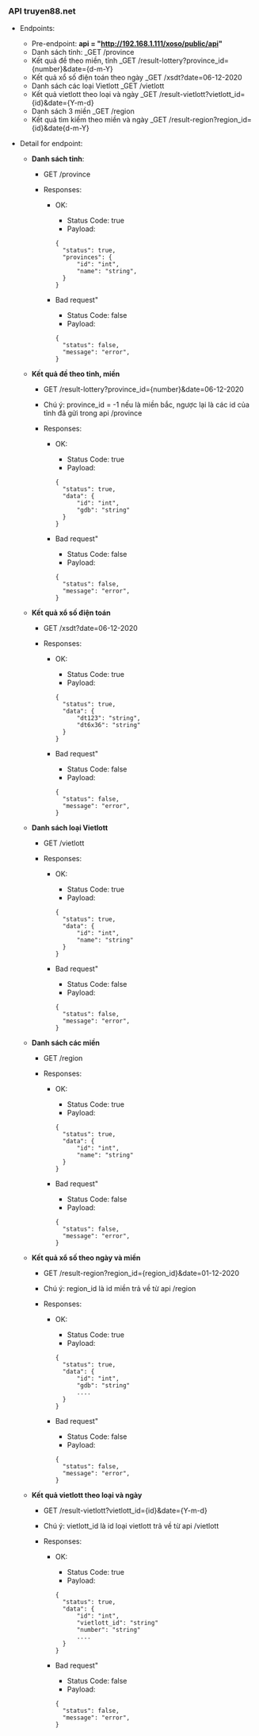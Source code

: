 ### API truyen88.net
- Endpoints:

	- Pre-endpoint: **api = "http://192.168.1.111/xoso/public/api"**
	- Danh sách tỉnh:
		_GET /province
	- Kết quả đề theo miền, tỉnh
		_GET /result-lottery?province_id={number}&date={d-m-Y}
	- Kết quả xổ số điện toán theo ngày
		_GET /xsdt?date=06-12-2020
	- Danh sách các loại Vietlott
		_GET /vietlott
	- Kết quả vietlott theo loại và ngày
		_GET /result-vietlott?vietlott_id={id}&date={Y-m-d}
	- Danh sách 3 miền
		_GET /region
	- Kết quả tìm kiếm theo miền và ngày
		_GET /result-region?region_id={id}&date{d-m-Y}

- Detail for endpoint:

  - **Danh sách tỉnh**:

    - GET /province
    
    - Responses:

      	- OK:

        	- Status Code: true
        	- Payload:
          	```
          	{
              "status": true,
              "provinces": {
                  "id": "int",
                  "name": "string",
              }
          	}
          	```

      	- Bad request"
        	- Status Code: false
        	- Payload:
          	```
          	{
              "status": false,
              "message": "error",
          	}
          	```
  - **Kết quả đề theo tỉnh, miền**

	- GET /result-lottery?province_id={number}&date=06-12-2020

	- Chú ý: province_id = -1 nếu là miền bắc, ngược lại là các id của tỉnh đã gửi trong api /province
    
    - Responses:

      	- OK:

        	- Status Code: true
        	- Payload:
          	```
          	{
              "status": true,
              "data": {
                  "id": "int",
                  "gdb": "string"
              }
          	}
          	```

      	- Bad request"
        	- Status Code: false
        	- Payload:
          	```
          	{
              "status": false,
              "message": "error",
          	}
          	```

  - **Kết quả xổ số điện toán**

	- GET /xsdt?date=06-12-2020

    - Responses:

      	- OK:

        	- Status Code: true
        	- Payload:
          	```
          	{
              "status": true,
              "data": {
                  "dt123": "string",
                  "dt6x36": "string"
              }
          	}
          	```

      	- Bad request"
        	- Status Code: false
        	- Payload:
          	```
          	{
              "status": false,
              "message": "error",
          	}
          	```

  - **Danh sách loại Vietlott**

	- GET /vietlott

    - Responses:

      	- OK:

        	- Status Code: true
        	- Payload:
          	```
          	{
              "status": true,
              "data": {
                  "id": "int",
                  "name": "string"
              }
          	}
          	```

      	- Bad request"
        	- Status Code: false
        	- Payload:
          	```
          	{
              "status": false,
              "message": "error",
          	}
          	```

  - **Danh sách các miền**

	- GET /region

    - Responses:

      	- OK:

        	- Status Code: true
        	- Payload:
          	```
          	{
              "status": true,
              "data": {
                  "id": "int",
                  "name": "string"
              }
          	}
          	```

      	- Bad request"
        	- Status Code: false
        	- Payload:
          	```
          	{
              "status": false,
              "message": "error",
          	}
          	```

  - **Kết quả xổ số theo ngày và miền**

	- GET /result-region?region_id={region_id}&date=01-12-2020

	- Chú ý: region_id là id miền trả về từ api /region

    - Responses:

      	- OK:

        	- Status Code: true
        	- Payload:
          	```
          	{
              "status": true,
              "data": {
                  "id": "int",
                  "gdb": "string"
				  ....
              }
          	}
          	```

      	- Bad request"
        	- Status Code: false
        	- Payload:
          	```
          	{
              "status": false,
              "message": "error",
          	}
          	```
			  
  - **Kết quả vietlott theo loại và ngày**

	- GET /result-vietlott?vietlott_id={id}&date={Y-m-d}

	- Chú ý: vietlott_id là id loại vietlott trả về từ api /vietlott

    - Responses:

      	- OK:

        	- Status Code: true
        	- Payload:
          	```
          	{
              "status": true,
              "data": {
                  "id": "int",
                  "vietlott_id": "string"
				  "number": "string"
				  ....
              }
          	}
          	```

      	- Bad request"
        	- Status Code: false
        	- Payload:
          	```
          	{
              "status": false,
              "message": "error",
          	}
          	```